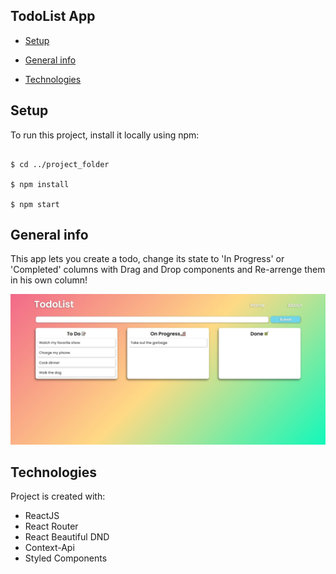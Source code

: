 ## TodoList App

*  [Setup](#setup)

*  [General info](#general-info)

*  [Technologies](#technologies)

  

## Setup

To run this project, install it locally using npm:

  

```

$ cd ../project_folder

$ npm install

$ npm start

```

## General info

This app lets you create a todo, change its state to 'In Progress' or 'Completed' columns with Drag and Drop components and Re-arrenge them in his own column!

![Todolist Screenshot](Todolist.jpg)

## Technologies

Project is created with:

* ReactJS
* React Router
* React Beautiful DND
* Context-Api
* Styled Components
